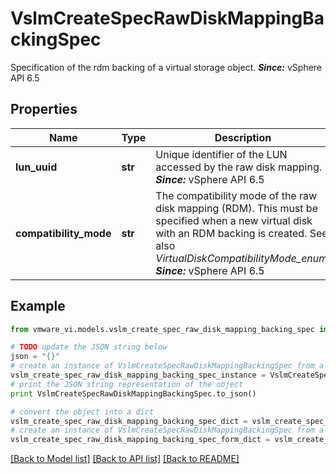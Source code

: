 # VslmCreateSpecRawDiskMappingBackingSpec

Specification of the rdm backing of a virtual storage object.  ***Since:*** vSphere API 6.5 

## Properties
Name | Type | Description | Notes
------------ | ------------- | ------------- | -------------
**lun_uuid** | **str** | Unique identifier of the LUN accessed by the raw disk mapping.  ***Since:*** vSphere API 6.5  | 
**compatibility_mode** | **str** | The compatibility mode of the raw disk mapping (RDM).  This must be specified when a new virtual disk with an RDM backing is created.  See also *VirtualDiskCompatibilityMode_enum*.  ***Since:*** vSphere API 6.5  | 

## Example

```python
from vmware_vi.models.vslm_create_spec_raw_disk_mapping_backing_spec import VslmCreateSpecRawDiskMappingBackingSpec

# TODO update the JSON string below
json = "{}"
# create an instance of VslmCreateSpecRawDiskMappingBackingSpec from a JSON string
vslm_create_spec_raw_disk_mapping_backing_spec_instance = VslmCreateSpecRawDiskMappingBackingSpec.from_json(json)
# print the JSON string representation of the object
print VslmCreateSpecRawDiskMappingBackingSpec.to_json()

# convert the object into a dict
vslm_create_spec_raw_disk_mapping_backing_spec_dict = vslm_create_spec_raw_disk_mapping_backing_spec_instance.to_dict()
# create an instance of VslmCreateSpecRawDiskMappingBackingSpec from a dict
vslm_create_spec_raw_disk_mapping_backing_spec_form_dict = vslm_create_spec_raw_disk_mapping_backing_spec.from_dict(vslm_create_spec_raw_disk_mapping_backing_spec_dict)
```
[[Back to Model list]](../README.md#documentation-for-models) [[Back to API list]](../README.md#documentation-for-api-endpoints) [[Back to README]](../README.md)


